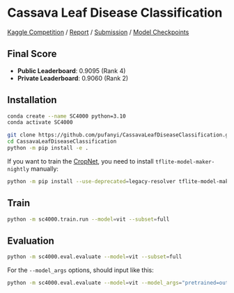 # Cassava Leaf Disease Classification

[Kaggle Competition](https://www.kaggle.com/competitions/cassava-leaf-disease-classification/overview) / [Report](https://pufanyi.github.io/SC4000/report/main.pdf) / [Submission](https://www.kaggle.com/code/pufanyi/sc4000-final-submission) / [Model Checkpoints](https://huggingface.co/collections/pufanyi/sc4000-6717aaebf10b0e67e9a34a0d)

## Final Score

- **Public Leaderboard**: 0.9095 (Rank 4)
- **Private Leaderboard**: 0.9060 (Rank 2)

## Installation

```sh
conda create --name SC4000 python=3.10
conda activate SC4000

git clone https://github.com/pufanyi/CassavaLeafDiseaseClassification.git
cd CassavaLeafDiseaseClassification
python -m pip install -e .

```

If you want to train the [CropNet](https://www.kaggle.com/models/google/cropnet/tensorFlow2/classifier-cassava-disease-v1/1), you need to install `tflite-model-maker-nightly` manually:

```sh
python -m pip install --use-deprecated=legacy-resolver tflite-model-maker-nightly
```

## Train

```sh
python -m sc4000.train.run --model=vit --subset=full
```

## Evaluation

```sh
python -m sc4000.eval.evaluate --model=vit --subset=full
```

For the `--model_args` options, should input like this:

```sh
python -m sc4000.eval.evaluate --model=vit --model_args="pretrained=output/models/checkpoint-124" --subset=full
```
